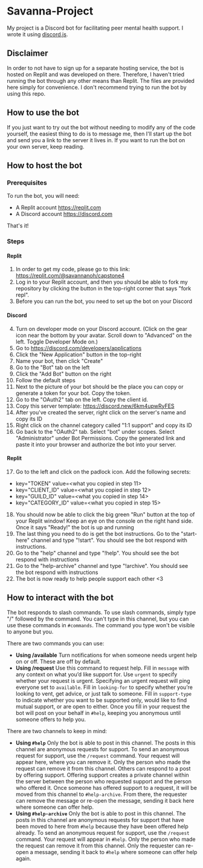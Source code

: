 # Savanna-Project

My project is a Discord bot for facilitating peer mental health support. I wrote it using [discord.js](https://discord.js.org/).

## Disclaimer

In order to not have to sign up for a separate hosting service, the bot is hosted on Replit and was developed on there. Therefore, I haven't tried running the bot through any other means than Replit. The files are provided here simply for convenience. I don't recommend trying to run the bot by using this repo. 

## How to use the bot
If you just want to try out the bot without needing to modify any of the code yourself, the easiest thing to do is to message me, then I'll start up the bot and send you a link to the server it lives in. If you want to run the bot on your own server, keep reading.

## How to host the bot
### Prerequisites
To run the bot, you will need:
- A Replit account https://replit.com
- A Discord account https://discord.com
  
That's it! 

### Steps
#### Replit
1. In order to get my code, please go to this link: https://replit.com/@savannanoh/capstone4
2. Log in to your Replit account, and then you should be able to fork my repository by clicking the button in the top-right corner that says "fork repl".
3. Before you can run the bot, you need to set up the bot on your Discord
#### Discord
4. Turn on developer mode on your Discord account. (Click on the gear icon near the bottom by your avatar. Scroll down to "Advanced" on the left. Toggle Developer Mode on.)
5. Go to https://discord.com/developers/applications
6. Click the "New Application" button in the top-right
7. Name your bot, then click "Create"
8. Go to the "Bot" tab on the left
9. Click the "Add Bot" button on the right
10. Follow the default steps
11. Next to the picture of your bot should be the place you can copy or generate a token for your bot. Copy the token.
12. Go to the "OAuth2" tab on the left. Copy the client id.
13. Copy this server template: https://discord.new/6km4upwRyFES
14. After you've created the server, right click on the server's name and copy its ID
15. Right click on the channel category called "1:1 support" and copy its ID
16. Go back to the "OAuth2" tab. Select "bot" under scopes. Select "Administrator" under Bot Permissions. Copy the generated link and paste it into your browser and authorize the bot into your server. 
#### Replit
17. Go to the left and click on the padlock icon. Add the following secrets:

- key="TOKEN" value=<what you copied in step 11\> 
- key="CLIENT_ID" value=<what you copied in step 12\> 
- key="GUILD_ID" value=<what you copied in step 14\> 
- key="CATEGORY_ID" value=<what you copied in step 15\> 

18. You should now be able to click the big green "Run" button at the top of your Replit window! Keep an eye on the console on the right hand side. Once it says "Ready!" the bot is up and running
19. The last thing you need to do is get the bot instructions. Go to the "start-here" channel and type "!start". You should see the bot respond with instructions.
20. Go to the "help" channel and type "!help". You should see the bot respond with instructions
21. Go to the "help-archive" channel and type "!archive". You should see the bot respond with instructions
22. The bot is now ready to help people support each other <3
    
## How to interact with the bot
The bot responds to slash commands.
To use slash commands, simply type "/" followed by the command. You can't type in this channel, but you can use these commands in `#commands`. The command you type won't be visible to anyone but you.

There are two commands you can use:
- **Using /available** Turn notifications for when someone needs urgent help on or off. These are off by default.
- **Using /request** Use this command to request help. Fill in `message` with any context on what you’d like support for. Use `urgent` to specify whether your request is urgent. Specifying an urgent request will ping everyone set to `available`. Fill in `looking-for` to specify whether you’re looking to vent, get advice, or just talk to someone. Fill in `support-type` to indicate whether you want to be supported only, would like to find mutual support, or are open to either. Once you fill in your request the bot will post on your behalf in `#help`, keeping you anonymous until someone offers to help you.

There are two channels to keep in mind:
- **Using `#help`** Only the bot is able to post in this channel. The posts in this channel are anonymous requests for support. To send an anonymous request for support, use the `/request` command. Your request will appear here, where you can remove it. Only the person who made the request can remove it from this channel. Others can respond to a post by offering support. Offering support creates a private channel within the server between the person who requested support and the person who offered it. Once someone has offered support to a request, it will be moved from this channel to `#help-archive`. From there, the requester can remove the message or re-open the message, sending it back here where someone can offer help.
- **Using `#help-archive`** Only the bot is able to post in this channel. The posts in this channel are anonymous requests for support that have been moved to here from `#help` because they have been offered help already. To send an anonymous request for support, use the `/request` command. Your request will appear in `#help`. Only the person who made the request can remove it from this channel. Only the requester can re-open a message, sending it back to `#help` where someone can offer help again.

